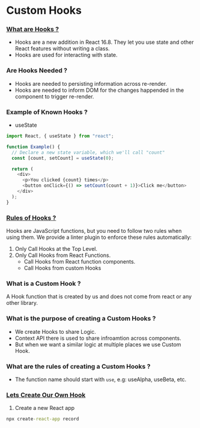 # Custom Hooks

### [What are Hooks ?](https://reactjs.org/docs/hooks-intro.html)

- Hooks are a new addition in React 16.8. They let you use state and other React features without writing a class.
- Hooks are used for interacting with state.

### Are Hooks Needed ?

- Hooks are needed to persisting information across re-render.
- Hooks are needed to inform DOM for the changes happended in the component to trigger re-render.

### Example of Known Hooks ?

- useState

```ts
import React, { useState } from "react";

function Example() {
  // Declare a new state variable, which we'll call "count"
  const [count, setCount] = useState(0);

  return (
    <div>
      <p>You clicked {count} times</p>
      <button onClick={() => setCount(count + 1)}>Click me</button>
    </div>
  );
}
```

### [Rules of Hooks ?](https://reactjs.org/docs/hooks-rules.html)

Hooks are JavaScript functions, but you need to follow two rules when using them. We provide a linter plugin to enforce these rules automatically:

1. Only Call Hooks at the Top Level.
2. Only Call Hooks from React Functions.
   - Call Hooks from React function components.
   - Call Hooks from custom Hooks

### What is a Custom Hook ?

A Hook function that is created by us and does not come from react or any other library.

### What is the purpose of creating a Custom Hooks ?

- We create Hooks to share Logic.
- Context API there is used to share infroamtion across components.
- But when we want a similar logic at multiple places we use Custom Hook.

### What are the rules of creating a Custom Hooks ?

- The function name should start with `use`, e.g: useAlpha, useBeta, etc.

### [Lets Create Our Own Hook](https://reactjs.org/docs/hooks-custom.html)

1. Create a new React app

```cmd
npx create-react-app record
```
